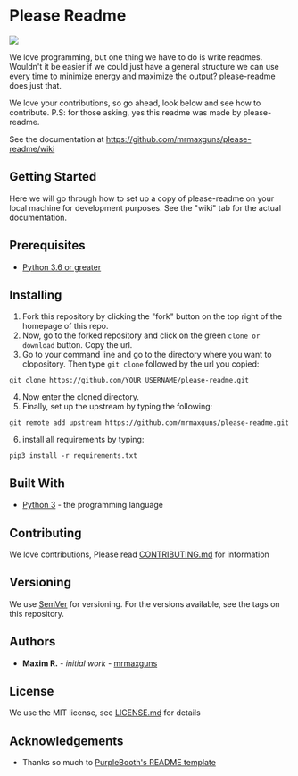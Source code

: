 # Please Readme
![](images/example.gif)

We love programming, but one thing we have to do is write readmes. Wouldn't it be easier if we could just have a general structure we can use every time to minimize energy and maximize the output? please-readme does just that.

We love your contributions, so go ahead, look below and see how to contribute. P.S: for those asking, yes this readme was made by please-readme.

See the documentation at https://github.com/mrmaxguns/please-readme/wiki

## Getting Started
Here we will go through how to set up a copy of please-readme on your local machine for development purposes. See the "wiki" tab for the actual documentation.

## Prerequisites
* [Python 3.6 or greater](https://www.python.org/downloads/)

## Installing
1. Fork this repository by clicking the "fork" button on the top right of the homepage of this repo.
2. Now, go to the forked repository and click on the green `clone or download` button. Copy the url.
3. Go to your command line and go to the directory where you want to clopository. Then type `git clone` followed by the url you copied:
```
git clone https://github.com/YOUR_USERNAME/please-readme.git
```
4. Now enter the cloned directory.
5. Finally, set up the upstream by typing the following:
```
git remote add upstream https://github.com/mrmaxguns/please-readme.git
```
6. install all requirements by typing:
```
pip3 install -r requirements.txt
```

## Built With
* [Python 3](https://www.python.org/) - the programming language

## Contributing
We love contributions, Please read [CONTRIBUTING.md](CONTRIBUTING.md) for information

## Versioning
We use [SemVer](semver.org) for versioning. For the versions available, see the tags on this repository.

## Authors
* **Maxim R.** - *initial work* - [mrmaxguns](https://github.com/mrmaxguns/)

## License
We use the MIT license, see [LICENSE.md](LICENSE.md) for details

## Acknowledgements
* Thanks so much to [PurpleBooth's README template](https://gist.github.com/PurpleBooth/109311bb0361f32d87a2)
